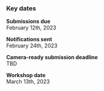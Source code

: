 ### Key dates

**Submissions due**<br>
February 12th, 2023

**Notifications sent**<br>
February 24th, 2023

**Camera-ready submission deadline**<br>
TBD

**Workshop date**<br>
March 13th, 2023
